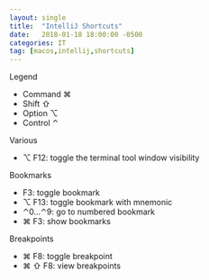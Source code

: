 ```yaml
---
layout: single
title:  "IntelliJ Shortcuts"
date:   2018-01-18 18:00:00 -0500
categories: IT
tag: [macos,intellij,shortcuts]
---
```

Legend
- Command ⌘
- Shift ⇧
- Option ⌥
- Control ⌃

Various
- ⌥ F12: toggle the terminal tool window visibility

Bookmarks
- F3: toggle bookmark
- ⌥ F13: toggle bookmark with mnemonic
- ⌃0...⌃9: go to numbered bookmark
- ⌘ F3: show bookmarks

Breakpoints
- ⌘ F8: toggle breakpoint
- ⌘ ⇧ F8: view breakpoints

